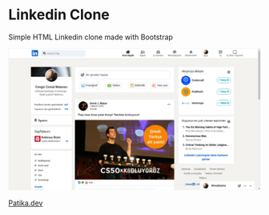 # Linkedin Clone

Simple HTML Linkedin clone made with Bootstrap

![Linkedin Clone](./assets/linkedin.png)

[Patika.dev](https://app.patika.dev/)